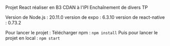 Projet React réaliser en B3 CDAN à l'IPI Enchaînement de divers TP

Version de Node.js : 20.11.0 version de expo : 6.3.10 version de react-native : 0.73.2

Pour lancer le projet :
Télécharger npm :  `npm install`
Puis pour lancer le projet en local : `npm start`

